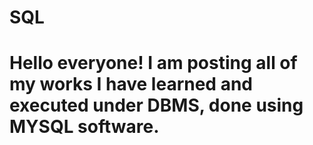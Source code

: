 # SQL
# Hello everyone! I am posting all of my works I have learned and executed under DBMS, done using MYSQL software.
